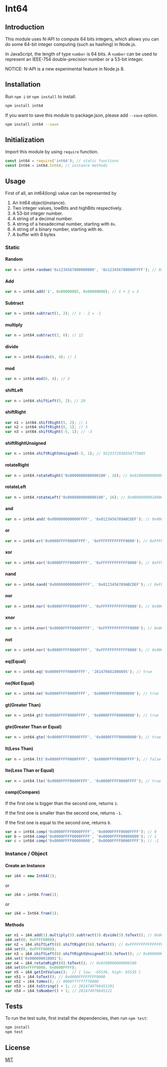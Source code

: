 Int64
=================================

## Introduction

This module uses N-API to compute 64 bits integers, which allows you can do some 64-bit integer computing (such as hashing) in Node.js.

In JavaScript, the length of type `number` is 64 bits. A `number` can be used to represent an IEEE-754 double-precision number or a 53-bit integer.

NOTICE: N-API is a new experimental feature in Node.js 8.

## Installation

Run `npm i` or `npm install` to install.

```bash
npm install int64
```

If you want to save this module to package.json, please add `--save` option.

```bash
npm install int64 --save
```

## Initialization

Import this module by using `require` function.

```javascript
const int64 = require('int64'); // static functions
const Int64 = int64.Int64; // instance methods
```

## Usage

First of all, an int64(long) value can be represented by

1. An Int64 object(instance).
1. Two integer values, lowBits and highBits respectively.
1. A 53-bit integer number.
1. A string of a decimal number.
1. A string of a hexadecimal number, starting with `0x`.
1. A string of a binary number, starting with `0b`.
1. A buffer with 8 bytes


### Static

#### Random

```javascript
var n = int64.random('0x1234567800000000', '0x123456780000FFFF'); // 0x123456780000CE74
```

#### Add

```javascript
var n = int64.add('1', 0x00000002, 0x00000000); // 1 + 2 = 3
```

#### Subtract

```javascript
var n = int64.subtract(1, 2); // 1 - 2 = -1
```

#### multiply

```javascript
var n = int64.subtract(2, 6); // 12
```

#### divide

```javascript
var n = int64.divide(6, 4); // 1
```

#### mod

```javascript
var n = int64.mod(6, 4); // 2
```

#### shiftLeft

```javascript
var n = int64.shiftLeft(5, 2); // 20
```

#### shiftRight

```javascript
var n1 = int64.shiftRight(5, 2); // 1
var n2 = int64.shiftRight(6, 1); // 3
var n3 = int64.shiftRight(-5, 1); // -3
```

#### shiftRightUnsigned

```javascript
var n = int64.shiftRightUnsigned(-5, 1); // 9223372036854775805
```

#### rotateRight

```javascript
var n = int64.rotateRight('0x0000000080000100', 16); // 0x0100000000008000
```

#### rotateLeft

```javascript
var n = int64.rotateLeft('0x0080000000000100', 16); // 0x0000000001000080
```

#### and

```javascript
var n = int64.and('0x000000000000FFFF', '0x0123456789ABCDEF'); // 0x000000000000CDEF
```

#### or

```javascript
var n = int64.or('0x0000FFFF0000FFFF', '0xFFFFFFFFFFFF0000'); // 0xFFFFFFFFFFFFFFFF
```

#### xor

```javascript
var n = int64.xor('0x0000FFFF0000FFFF', '0xFFFFFFFFFFFF0000'); // 0xFFFF0000FFFFFFFF
```

#### nand

```javascript
var n = int64.nand('0x000000000000FFFF', '0x0123456789ABCDEF'); // 0xFFFFFFFFFFFF3210
```

#### nor

```javascript
var n = int64.nor('0x0000FFFF0000FFFF', '0xFFFFFFFFFFFF0000'); // 0x0000000000000000
```

#### xnor

```javascript
var n = int64.xnor('0x0000FFFF0000FFFF', '0xFFFFFFFFFFFF0000'); // 0x0000FFFF00000000
```

#### not

```javascript
var n = int64.nor('0x0000FFFF0000FFFF', '0xFFFFFFFFFFFF0000'); // 0x0000000000000000
```

#### eq(Equal)

```javascript
var n = int64.eq('0x0000FFFF0000FFFF', '281470681808895'); // true
```

#### ne(Not Equal)

```javascript
var n = int64.ne('0x0000FFFF0000FFFF', '0x0000FFFF00000000'); // true
```

#### gt(Greater Than)

```javascript
var n = int64.gt('0x0000FFFF0000FFFF', '0x0000FFFF00000000'); // true
```

#### gte(Greater Than or Equal)

```javascript
var n = int64.gte('0x0000FFFF0000FFFF', '0x0000FFFF00000000'); // true
```

#### lt(Less Than)

```javascript
var n = int64.lt('0x0000FFFF0000FFFF', '0x0000FFFF0000FFFF'); // false
```

#### lte(Less Than or Equal)

```javascript
var n = int64.lte('0x0000FFFF0000FFFF', '0x0000FFFF0000FFFF'); // true
```

#### comp(Compare)

If the first one is bigger than the second one, returns `1`.

If the first one is smaller than the second one, returns `-1`.

If the first one is equal to the second one, returns `0`.

```javascript
var a = int64.comp('0x0000FFFF0000FFFF', '0x0000FFFF0000FFFF'); // 0
var b = int64.comp('0x0000FFFF0000FFFF', '0x0000FFFF00000000'); // 1
var c = int64.comp('0x0000FFFF00000000', '0x0000FFFF0000FFFF'); // -1
```

### Instance / Object

#### Create an Instance

```javascript
var i64 = new Int64(1);
```

or

```javascript
var i64 = int64.from(1);
```

or

```javascript
var i64 = Int64.from(1);
```

#### Methods

```javascript
var n1 = i64.add(1).multiply(3).subtract(3).divide(3).toText(); // 0x0000000000000001
i64.set(0, 0xFFFF0000);
var n2 = i64.shiftLeft(8).shiftRight(56).toText(); // 0xFFFFFFFFFFFFFFFF
i64.set(0, 0xFFFF0000);
var n3 = i64.shiftLeft(8).shiftRightUnsigned(56).toText(); // 0x00000000000000FF
i64.set('0x000000010001');
var n4 = i64.rotateRight(8).toText(); // 0x0100000000000100
i64.set(0xFFFF0000, 0x0000FFFF);
var n5 = i64.getIntValues();  // { low: -65536, high: 65535 }
var n51 = i64.toText(); // 0x0000FFFFFFFF0000
var n52 = i64.toHex(); // 0000ffffffff0000
var n53 = i64.toString() + 1; // 2814749766451201
var n54 = i64.toNumber() + 1; // 281474976645121
```

## Tests

To run the test suite, first install the dependencies, then run `npm test`:

```bash
npm install
npm test
```

## License

[MIT](LICENSE)
